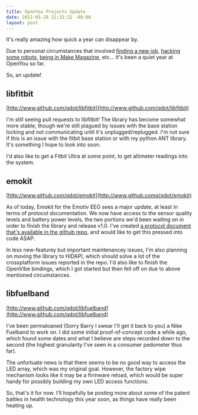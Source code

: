 ```yaml
--- 
title: OpenYou Projects Update
date: 2012-05-28 21:32:22 -08:00
layout: post
---
```


It's really amazing how quick a year can disappear by.

Due to personal circumstances that involved
[finding a new job](http://www.mozilla.org/en-US/b2g/),
[hacking some robots](http://nonpolynomial.com/2011/11/16/keepon-control-via-kinect/),
[being in Make Magazine](http://boingboing.net/2012/03/08/make-talk-008-kyle-machulis.html),
etc... It's been a quiet year at OpenYou so far.

So, an update!

## libfitbit

[http://www.github.com/qdot/libfitbit](http://www.github.com/qdot/libfitbit)

I'm still seeing pull requests to libfitbit! The library has become
somewhat more stable, though we're still plagued by issues with the
base station locking and not communicating until it's
unplugged/replugged. I'm not sure if this is an issue with the fitbit
base station or with my python ANT library. It's something I hope to
look into soon.

I'd also like to get a Fitbit Ultra at some point, to get altimeter
readings into the system.

## emokit

[http://www.github.com/qdot/emokit](http://www.github.comq/qdot/emokit)

As of today, Emokit for the Emotiv EEG sees a major update, at least
in terms of protocol documentation. We now have access to the sensor
quality levels and battery power levels, the two portions we'd been
waiting on in order to finish the library and release v1.0. I've
created
[a protocol document that's available in the github repo](https://github.com/qdot/emokit/blob/master/doc/emotiv_protocol.asciidoc),
and would like to get this pressed into code ASAP.

In less new-featurey but important maintenancey issues, I'm also
planning on moving the library to HIDAPI, which should solve a lot of
the crossplatform issues reported in the repo. I'd also like to finish
the OpenVibe bindings, which I got started but then fell off on due to
above mentioned circumstances.

## libfuelband

[http://www.github.com/qdot/libfuelband](http://www.github.com/qdot/libfuelband)

I've been permaloaned (Sorry Barry I swear I'll get it back to you) a
Nike Fuelband to work on. I did some initial proof-of-concept code a
while ago, which found some dates and what I believe are steps
recorded down to the second (the highest granularity I've seen in a
consumer pedometer thus far).

The unfortuate news is that there seems to be no good way
to access the LED array, which was my original goal. However, the
factory wipe mechanism looks like it may be a firmware reload, which
would be super handy for possibly building my own LED access
functions.

So, that's it for now. I'll hopefully be posting more about some of
the patent battles in health technology this year soon, as things have
really been heating up.
